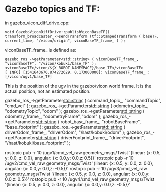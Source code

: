 Gazebo topics and TF:
======

in gazebo_vicon_diff_drive.cpp:

	void GazeboViconDiffDrive::publishViconBaseTF()
	transform_broadcaster_->sendTransform (tf::StampedTransform ( baseTF, current_time, "/vicon/origin", viconBaseTF_frame_ ) );

viconBaseTF_frame_ is defined as:

	gazebo_ros_->getParameter<std::string> ( viconBaseTF_frame_, "viconBaseTF", "/vicon/kobuki/base_TF" );
	<viconBaseTF>/vicon/${X_ROBOT_NAMESPACE}/base_TF</viconBaseTF>
	[ INFO] [1541643670.874272629, 0.173000000]: viconBaseTF_frame_ :  [/vicon/ugv1/base_TF]


This is the position of the ugv in the gazebo/vicon world frame.  It is the actual position, not an estimated position.







gazebo_ros_->getParameter<std::string> ( command_topic_, "commandTopic", "cmd_vel" );
gazebo_ros_->getParameter<std::string> ( odometry_topic_, "odometryTopic", "odom" );
gazebo_ros_->getParameter<std::string> ( odometry_frame_, "odometryFrame", "odom" );
gazebo_ros_->getParameter<std::string> ( robot_base_frame_, "robotBaseFrame", "base_footprint" );
gazebo_ros_->getParameter<std::string> ( driverOdom_frame_, "driverOdom", "/hast/kobuki/odom" );
gazebo_ros_->getParameter<std::string> ( driverFootprint_frame_, "driverFootprint", "/hast/kobuki/base_footprint" );

rostopic pub -r 10 /ugv1/cmd_vel_raw geometry_msgs/Twist   '{linear:  {x: 0.5, y: 0.0, z: 0.0}, angular: {x: 0.0,y: 0.0,z: 0.5}}'
rostopic pub -r 10 /ugv2/cmd_vel_raw geometry_msgs/Twist   '{linear:  {x: 0.5, y: 0.0, z: 0.0}, angular: {x: 0.0,y: 0.0,z: -0.5}}'
rostopic pub -r 10 /ugv3/cmd_vel_raw geometry_msgs/Twist   '{linear:  {x: 0.5, y: 0.0, z: 0.0}, angular: {x: 0.0,y: 0.0,z: 0.5}}'
rostopic pub -r 10 /ugv4/cmd_vel_raw geometry_msgs/Twist   '{linear:  {x: 0.5, y: 0.0, z: 0.0}, angular: {x: 0.0,y: 0.0,z: -0.5}}'

